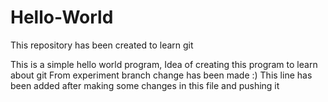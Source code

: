 Hello-World
===========

This repository has been created to learn git

This is a simple hello world program,
Idea of creating this program to learn about git
From experiment branch change has been made :)
This line has been added after making some changes in this file and pushing it 
